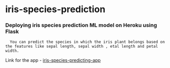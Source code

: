 # iris-species-prediction
### Deploying iris species prediction ML model on Heroku using Flask

      You can predict the species in which the iris plant belongs based on the features like sepal length, sepal width , etal length and petal width.
Link for the app - [iris-species-predicting-app](https://iris-species-predicting-app.herokuapp.com/)


